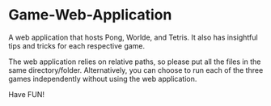 # Game-Web-Application
A web application that hosts Pong, Worlde, and Tetris. It also has insightful tips and tricks for each respective game. 

The web application relies on relative paths, so please put all the files in the same directory/folder. Alternatively, you can choose to run each of the three games independently without using the web application. 

Have FUN!
